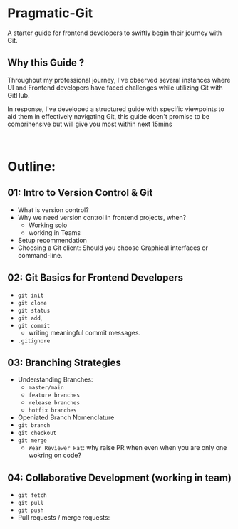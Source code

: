 # Pragmatic-Git

A starter guide for frontend developers to swiftly begin their journey with Git.

## Why this Guide ?
Throughout my professional journey, I've observed several instances where UI and Frontend developers have faced challenges while utilizing Git with GitHub. 

In response, I've developed a structured guide with specific viewpoints to aid them in effectively navigating Git, this guide doen't promise to be comprihensive but will give you most within next 15mins

<br/>


# Outline:

## 01: Intro to Version Control & Git
- What is version control?
- Why we need version control in frontend projects, when?
    - Working solo
    - working in Teams   
- Setup recommendation
- Choosing a Git client: Should you choose Graphical interfaces or command-line.


## 02: Git Basics for Frontend Developers

- `git init`
- `git clone` 
- `git status`
- `git add`, 
- `git commit`
    -  writing meaningful commit messages.
- `.gitignore`


## 03: Branching Strategies

- Understanding Branches: 
    - `master/main`
    - `feature branches` 
    - `release branches` 
    - `hotfix branches`
- Openiated Branch Nomenclature    
- `git branch` 
- `git checkout`
- `git merge` 
    -  `Wear Reviewer Hat`: why raise PR when even when you are only one wokring on code?


## 04: Collaborative Development (working in team)
- `git fetch`
- `git pull`
- `git push`
- Pull requests / merge requests: